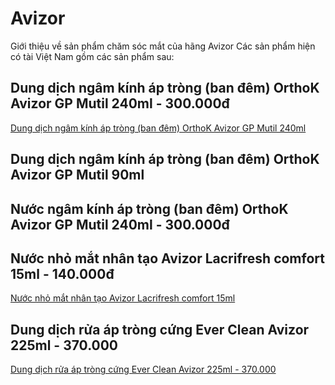 # Avizor
Giới thiệu về sản phẩm chăm sóc mắt của hãng Avizor
Các sản phẩm hiện có tài Việt Nam gồm các sản phẩm sau:
## Dung dịch ngâm kính áp tròng (ban đêm) OrthoK Avizor GP Mutil 240ml - 300.000đ
[Dung dịch ngâm kính áp tròng (ban đêm) OrthoK Avizor GP Mutil 240ml](https://kinhmatviethan.com/product/dung-dich-ngam-kinh-ap-trong-cung-avizor-gp-multi/)
## Dung dịch ngâm kính áp tròng (ban đêm) OrthoK Avizor GP Mutil 90ml
## Nước ngâm kính áp tròng (ban đêm) OrthoK Avizor GP Mutil 240ml - 300.000đ
## Nước nhỏ mắt nhân tạo Avizor Lacrifresh comfort 15ml - 140.000đ
[Nước nhỏ mắt nhân tạo Avizor Lacrifresh comfort 15ml](https://kinhmatviethan.com/product/nuoc-nho-nhan-tao-avizor-lacrifresh-comfort-15ml/)
## Dung dịch rửa áp tròng cứng Ever Clean Avizor 225ml - 370.000
[Dung dịch rửa áp tròng cứng Ever Clean Avizor 225ml - 370.000](https://kinhmatviethan.com/product/dung-dich-rua-ap-trong-cung-ever-clean-avizor-225ml/)
